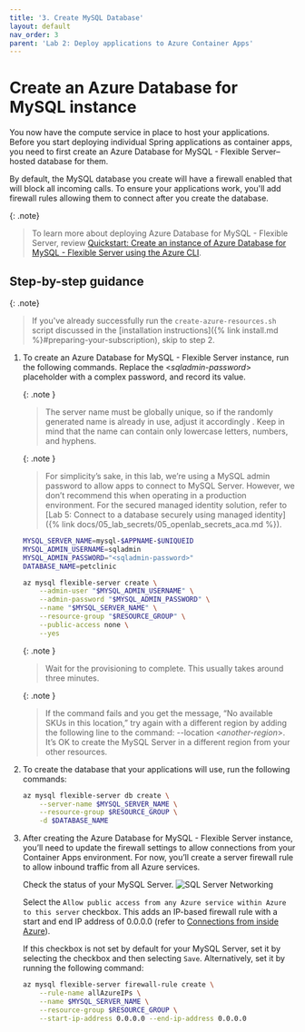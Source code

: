 ```yaml
---
title: '3. Create MySQL Database'
layout: default
nav_order: 3
parent: 'Lab 2: Deploy applications to Azure Container Apps'
---
```


# Create an Azure Database for MySQL instance

You now have the compute service in place to host your applications. Before you start deploying individual Spring applications as container apps, you need to first create an Azure Database for MySQL - Flexible Server–hosted database for them.

By default, the MySQL database you create will have a firewall enabled that will block all incoming calls. To ensure your applications work, you'll add firewall rules allowing them to connect after you create the database.

{: .note}
> To learn more about deploying Azure Database for MySQL - Flexible Server, review [Quickstart: Create an instance of Azure Database for MySQL - Flexible Server using the Azure CLI](https://learn.microsoft.com/azure/mysql/flexible-server/quickstart-create-server-cli).

## Step-by-step guidance

{: .note}
> If you've already successfully run the `create-azure-resources.sh` script discussed in the [installation instructions]({% link install.md %}#preparing-your-subscription), skip to step 2.

1.  To create an Azure Database for MySQL - Flexible Server instance, run the following commands. Replace the \<*sqladmin-password*\> placeholder with a complex password, and record its value.

    {: .note }
    > The server name must be globally unique, so if the randomly generated name is already in use, adjust it accordingly . Keep in mind that the name can contain only lowercase letters, numbers, and hyphens.

    {: .note }
    > For simplicity’s sake, in this lab, we’re using a MySQL admin password to allow apps to connect to MySQL Server. However, we don’t recommend this when operating in a production environment. For the secured managed identity solution, refer to [Lab 5: Connect to a database securely using managed identity]({% link docs/05_lab_secrets/05_openlab_secrets_aca.md %}).

    ```bash
    MYSQL_SERVER_NAME=mysql-$APPNAME-$UNIQUEID
    MYSQL_ADMIN_USERNAME=sqladmin
    MYSQL_ADMIN_PASSWORD="<sqladmin-password>"
    DATABASE_NAME=petclinic

    az mysql flexible-server create \
        --admin-user "$MYSQL_ADMIN_USERNAME" \
        --admin-password "$MYSQL_ADMIN_PASSWORD" \
        --name "$MYSQL_SERVER_NAME" \
        --resource-group "$RESOURCE_GROUP" \
        --public-access none \
        --yes
    ```

    {: .note }
    > Wait for the provisioning to complete. This usually takes around three minutes.

    {: .note }
    > If the command fails and you get the message, “No available SKUs in this location,” try again with a different region by adding the following line to the command: \--location \<*another-region*\>. It’s OK to create the MySQL Server in a different region from your other resources.

2.  To create the database that your applications will use, run the following commands:

    ```bash
    az mysql flexible-server db create \
        --server-name $MYSQL_SERVER_NAME \
        --resource-group $RESOURCE_GROUP \
        -d $DATABASE_NAME
    ```

3.  After creating the Azure Database for MySQL - Flexible Server instance, you’ll need to update the firewall settings to allow connections from your Container Apps environment. For now, you’ll create a server firewall rule to allow inbound traffic from all Azure services.

    Check the status of your MySQL Server. ![SQL Server Networking](../../images/sql-server-manage-firewall.png)

    Select the `Allow public access from any Azure service within Azure to this server` checkbox. This adds an IP-based firewall rule with a start and end IP address of 0.0.0.0 (refer to [Connections from inside Azure](https://learn.microsoft.com/azure/azure-sql/database/firewall-configure?view=azuresql#connections-from-inside-azure)).

    If this checkbox is not set by default for your MySQL Server, set it by selecting the checkbox and then selecting `Save`. Alternatively, set it by running the following command:

    ```bash
    az mysql flexible-server firewall-rule create \
        --rule-name allAzureIPs \
        --name $MYSQL_SERVER_NAME \
        --resource-group $RESOURCE_GROUP \
        --start-ip-address 0.0.0.0 --end-ip-address 0.0.0.0
    ```